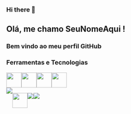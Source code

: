 ### Hi there 👋


## Olá, me chamo SeuNomeAqui ! 
### Bem vindo ao meu perfil GitHub

### Ferramentas e Tecnologias
<div style="display: flex">
<img src="https://cdn.jsdelivr.net/gh/devicons/devicon/icons/html5/html5-original-wordmark.svg" width="40" height="40"/> 
<img src="https://cdn.jsdelivr.net/gh/devicons/devicon/icons/css3/css3-original-wordmark.svg" width="40" height="40"/>
<img src="https://cdn.jsdelivr.net/gh/devicons/devicon/icons/javascript/javascript-original.svg" width="40" height="40"/>
<img src="https://cdn.jsdelivr.net/gh/devicons/devicon/icons/bulma/bulma-plain.svg" width="40" height="40"/>
</div>
          
<div style="display: flex">
<a href="https://www.instagram.com/gustaf_avf/" target="_blank"><img src="https://img.shields.io/badge/-Instagram-%23E4405F?style=for-the-badge&logo=instagram&logoColor=white" target="_blank"></a>

<a href="https://mobile.twitter.com/gustaf_alverad" target="_blank"><img src="https://cdn.jsdelivr.net/gh/devicons/devicon/icons/twitter/twitter-original.svg" target="_blank" width="40" height="40"></a>

<a href = "gustavoalfredo.web@gmail.com"><img src="https://img.shields.io/badge/Gmail-D14836?style=for-the-badge&logo=gmail&logoColor=white" target="_blank"></a>

<a href="https://www.linkedin.com/in/gustavo-alfredo-194610225" target="_blank"><img src="https://img.shields.io/badge/-LinkedIn-%230077B5?style=for-the-badge&logo=linkedin&logoColor=white" target="_blank"></a>   
</div>

